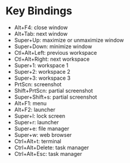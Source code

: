 # Key Bindings

* Alt+F4: close window
* Alt+Tab: next window
* Super+Up: maximize or unmaximize window
* Super+Down: minimize window
* Ctl+Alt+Left: previous workspace
* Ctl+Alt+Right: next workspace
* Super+1: workspace 1
* Super+2: workspace 2
* Super+3: workspace 3
* PrtScn: screenshot
* Shift+PrtScn: partial screenshot
* Super+Shift+s: partial screenshot
* Alt+F1: menu
* Alt+F2: launcher
* Super+l: lock screen
* Super+r: launcher
* Super+e: file manager
* Super+w: web browser
* Ctrl+Alt+t: terminal
* Ctrl+Alt+Delete: task manager
* Ctrl+Alt+Esc: task manager
